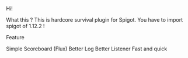 
Hi!

What this ?
This is hardcore survival plugin for Spigot.
You have to import spigot of 1.12.2 !

Feature

 Simple Scoreboard (Flux)
 Better Log
 Better Listener
 Fast and quick

